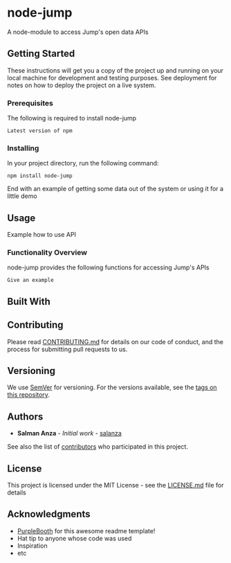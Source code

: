 # node-jump

A node-module to access Jump's open data APIs

## Getting Started

These instructions will get you a copy of the project up and running on your local machine for development and testing purposes. See deployment for notes on how to deploy the project on a live system.

### Prerequisites

The following is required to install node-jump

```
Latest version of npm
```

### Installing

In your project directory, run the following command:

```
npm install node-jump
```


End with an example of getting some data out of the system or using it for a little demo

## Usage

Example how to use API

### Functionality Overview

node-jump provides the following functions for accessing Jump's APIs

```
Give an example
```

## Built With


## Contributing

Please read [CONTRIBUTING.md](https://gist.github.com/PurpleBooth/b24679402957c63ec426) for details on our code of conduct, and the process for submitting pull requests to us.

## Versioning

We use [SemVer](http://semver.org/) for versioning. For the versions available, see the [tags on this repository](https://github.com/your/project/tags). 

## Authors

* **Salman Anza** - *Initial work* - [salanza](https://github.com/salanza)

See also the list of [contributors](https://github.com/your/project/contributors) who participated in this project.

## License

This project is licensed under the MIT License - see the [LICENSE.md](LICENSE.md) file for details

## Acknowledgments

* [PurpleBooth](https://gist.github.com/PurpleBooth) for this awesome readme template!  
* Hat tip to anyone whose code was used
* Inspiration
* etc

